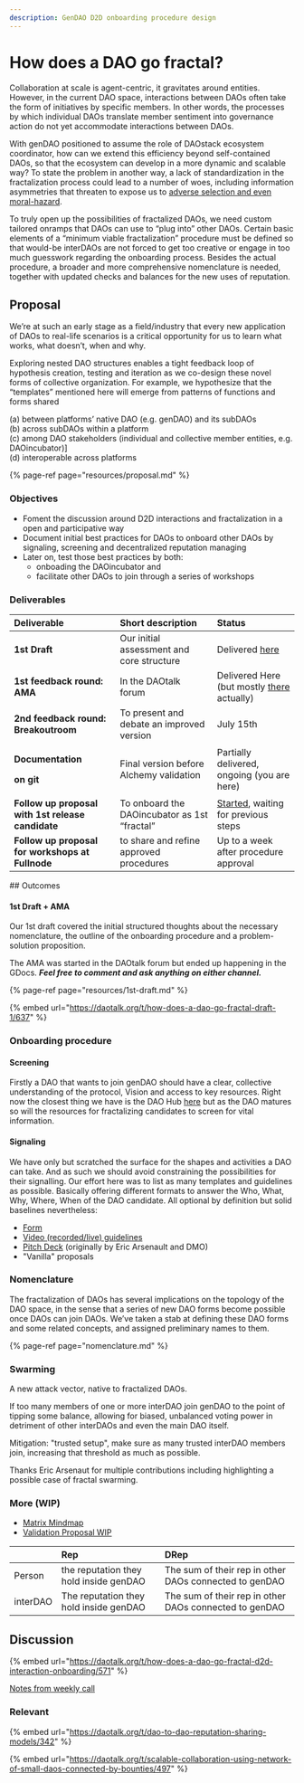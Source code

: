 ```yaml
---
description: GenDAO D2D onboarding procedure design
---
```


# How does a DAO go fractal?

Collaboration at scale is agent-centric, it gravitates around entities.  However, in the current DAO space, interactions between DAOs often take the form of initiatives by specific members.  In other words, the processes by which individual DAOs translate member sentiment into governance action do not yet accommodate interactions between DAOs.  

With genDAO positioned to assume the role of DAOstack ecosystem coordinator, how can we extend this efficiency beyond self-contained DAOs, so that the ecosystem can develop in a more dynamic and scalable way?  To state the problem in another way, a lack of standardization in the fractalization process could lead to a number of woes, including information asymmetries that threaten to expose us to [adverse selection and even moral-hazard](https://www.investopedia.com/ask/answers/042415/what-difference-between-moral-hazard-and-adverse-selection.asp).  

To truly open up the possibilities of fractalized DAOs, we need custom tailored onramps that DAOs can use to “plug into” other DAOs.  Certain basic elements of a “minimum viable fractalization” procedure must be defined so that would-be interDAOs are not forced to get too creative or engage in too much guesswork regarding the onboarding process. Besides the actual procedure, a broader and more comprehensive nomenclature is needed, together with updated checks and balances for the new uses of reputation.

## Proposal

We’re at such an early stage as a field/industry that every new application of DAOs to real-life scenarios is a critical opportunity for us to learn what works, what doesn’t, when and why.

Exploring nested DAO structures enables a tight feedback loop of hypothesis creation, testing and iteration as we co-design these novel forms of collective organization. For example, we hypothesize that the “templates” mentioned here will emerge from patterns of functions and forms shared 

\(a\) between platforms’ native DAO \(e.g. genDAO\) and its subDAOs   
\(b\) across subDAOs within a platform   
\(c\) among DAO stakeholders \(individual and collective member entities, e.g. DAOincubator\)\]  
\(d\) interoperable across platforms

{% page-ref page="resources/proposal.md" %}

### Objectives

* Foment the discussion around D2D interactions and fractalization in a open and participative way
* Document initial best practices for DAOs to onboard other DAOs by signaling, screening and decentralized reputation managing
* Later on, test those best practices by both:
  * onboading the DAOincubator and
  * facilitate other DAOs to join through a series of workshops

### Deliverables

<table>
  <thead>
    <tr>
      <th style="text-align:left"><b>Deliverable</b>
      </th>
      <th style="text-align:left"><b>Short description</b>
      </th>
      <th style="text-align:left"><b>Status</b>
      </th>
    </tr>
  </thead>
  <tbody>
    <tr>
      <td style="text-align:left"><b>1st Draft</b>
        <br />
      </td>
      <td style="text-align:left">Our initial assessment and core structure</td>
      <td style="text-align:left">Delivered <a href="https://docs.google.com/document/d/18-OnkV5yI_OSiubcO_b0JWY_jJsweb00bnCAPotkoSA/edit?usp=sharing">here</a>
      </td>
    </tr>
    <tr>
      <td style="text-align:left"><b>1st feedback round: AMA </b>
        <br />
      </td>
      <td style="text-align:left">In the DAOtalk forum</td>
      <td style="text-align:left">Delivered Here (but mostly <a href="https://docs.google.com/document/d/18-OnkV5yI_OSiubcO_b0JWY_jJsweb00bnCAPotkoSA/edit?usp=sharing">there</a> actually)</td>
    </tr>
    <tr>
      <td style="text-align:left"><b>2nd feedback round: Breakoutroom</b>
      </td>
      <td style="text-align:left">To present and debate an improved version</td>
      <td style="text-align:left">July 15th</td>
    </tr>
    <tr>
      <td style="text-align:left">
        <p><b>Documentation</b>
        </p>
        <p><b>on git</b>
        </p>
      </td>
      <td style="text-align:left">Final version before Alchemy validation</td>
      <td style="text-align:left">Partially delivered, ongoing (you are here)</td>
    </tr>
    <tr>
      <td style="text-align:left"><b>Follow up proposal with 1st release candidate</b>
        <br />
      </td>
      <td style="text-align:left">To onboard the DAOincubator as 1st &#x201C;fractal&#x201D;</td>
      <td style="text-align:left"><a href="https://docs.google.com/document/d/1ZflxQz_VqDDAKk4UoXSMobEAme7N2H2t6Yo_jxoaAdM/edit?usp=sharing">Started</a>,
        waiting for previous steps</td>
    </tr>
    <tr>
      <td style="text-align:left"><b>Follow up proposal for workshops at Fullnode</b>
      </td>
      <td style="text-align:left">to share and refine approved procedures</td>
      <td style="text-align:left">Up to a week after procedure approval</td>
    </tr>
  </tbody>
</table>## Outcomes

#### 1st Draft + AMA

Our 1st draft covered the initial structured thoughts about the necessary nomenclature, the outline of the onboarding procedure and a problem-solution proposition.

The AMA was started in the DAOtalk forum but ended up happening in the GDocs. _**Feel free to comment and ask anything on either channel.**_

{% page-ref page="resources/1st-draft.md" %}

{% embed url="https://daotalk.org/t/how-does-a-dao-go-fractal-draft-1/637" %}

### Onboarding procedure

#### Screening

Firstly a DAO that wants to join genDAO should have a clear, collective understanding of the protocol, Vision and access to key resources. Right now the closest thing we have is the DAO Hub [here](https://hub.gendao.org/) but as the DAO matures so will the resources for fractalizing candidates to screen for vital information.

#### Signaling

We have only but scratched the surface for the shapes and activities a DAO can take. And as such we should avoid constraining the possibilities for their signalling. Our effort here was to list as many templates and guidelines as possible. Basically offering different formats to answer the Who, What, Why, Where, When of the DAO candidate. All optional by definition but solid baselines nevertheless:

* [Form](https://docs.google.com/forms/d/1_ZpLF6b9gUJF2SgqB6sSkKGCa4NGl_Xhj6YjbrAEOm0/edit)
* [Video \(recorded/live\) guidelines](https://docs.google.com/document/d/1oilPFlKq13So82LxYouvmoiNNVH1VE7rKfwCsaTLyLA/edit?usp=sharing)
* [Pitch Deck](https://docs.google.com/presentation/d/1_4nQIFb4fxnbV4r49ctkurgOxD5rgzj5gZBCtFPEdlc/edit?usp=sharing) \(originally by Eric Arsenault and DMO\)
* "Vanilla" proposals

### Nomenclature

The fractalization of DAOs has several implications on the topology of the DAO space, in the sense that a series of new DAO forms become possible once DAOs can join DAOs.  We’ve taken a stab at defining these DAO forms and some related concepts, and assigned preliminary names to them.

{% page-ref page="nomenclature.md" %}

### Swarming

A new attack vector, native to fractalized DAOs. 

If too many members of one or more interDAO join genDAO to the point of tipping some balance, allowing for biased, unbalanced voting power in detriment of other interDAOs and even the main DAO itself.

Mitigation: "trusted setup", make sure as many trusted interDAO members join, increasing that threshold as much as possible.

Thanks Eric Arsenaut for multiple contributions including highlighting a possible case of fractal swarming.

### More \(WIP\)

* [Matrix Mindmap](https://coggle.it/diagram/XSY_OwIEZdD-_CGJ/t/-)
* [Validation Proposal WIP](https://docs.google.com/document/d/1ZflxQz_VqDDAKk4UoXSMobEAme7N2H2t6Yo_jxoaAdM/edit?usp=sharing)

|   | Rep | DRep |
| :--- | :--- | :--- |
| Person | the reputation they hold inside genDAO | The sum of their rep in other DAOs connected to genDAO |
| interDAO | The reputation they hold inside genDAO | The sum of their rep in other DAOs connected to genDAO |

## Discussion

{% embed url="https://daotalk.org/t/how-does-a-dao-go-fractal-d2d-interaction-onboarding/571" %}

[Notes from weekly call](https://docs.google.com/document/d/12VJq1OTKbvHdZN5PAjUuCOKEw31F0BsrOP96M09Y3eI/edit)

### Relevant

{% embed url="https://daotalk.org/t/dao-to-dao-reputation-sharing-models/342" %}

{% embed url="https://daotalk.org/t/scalable-collaboration-using-network-of-small-daos-connected-by-bounties/497" %}







